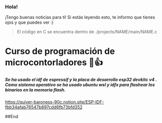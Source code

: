 ### Hola!

¡Tengo buenas noticias para ti! 
Si estás leyendo esto, te informo que tienes ojos y que puedes ver :)

>El código en C se encuentra dentro de ./projects/NAME/main/NAME.c

# Curso de programación de microcontorladores 🤑👍

<h5>
Se ha usado el idf de espressif y la placa de desarrollo esp32 devkitc v4 . Como sistema operativo se ha usado ubuntu wsl y idfx para flashear los binarios en la memoria flash.
</h5>

https://quiver-baroness-90c.notion.site/ESP-IDF-fbb34afab76547b897cdd6fb73bfd352

##End
